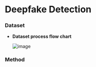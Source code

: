 # Deepfake Detection

### Dataset
- **Dataset process flow chart**

  ![image](https://github.com/user-attachments/assets/55d6ea50-4d6b-4259-a586-fe386f374dfc)

### Method

